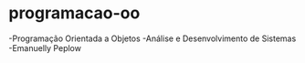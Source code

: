 # programacao-oo
-Programação Orientada a Objetos
-Análise e Desenvolvimento de Sistemas
-Emanuelly Peplow
